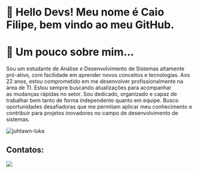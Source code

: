 # 👋 Hello Devs! Meu nome é Caio Filipe, bem vindo ao meu GitHub.

# 🤔 Um pouco sobre mim...

Sou um estudante de Análise e
Desenvolvimento de Sistemas
altamente pró-ativo, com
facilidade em aprender novos
conceitos e tecnologias. Aos 22
anos, estou comprometido em
me desenvolver
profissionalmente na área de
TI. Estou sempre buscando
atualizações para acompanhar                       
as mudanças rápidas no setor.
Sou dedicado, organizado e
capaz de trabalhar bem tanto
de forma independente quanto
em equipe. Busco
oportunidades desafiadoras
que me permitam aplicar meu
conhecimento e contribuir
para projetos inovadores no
campo de desenvolvimento de
sistemas. 


![juhtawn-luka](https://github.com/caiofilipesc/caiofilipe/assets/163160656/b82109a4-149f-4fcf-8dcb-1d284e6ef7f4)


## Contatos:
<div>
<a href="linkedin.com/in/caio-filipe-soares-carvalho-04050b226" target="_blank"><img loading="lazy" src="https://img.shields.io/badge/-LinkedIn-%230077B5?style=for-the-badge&logo=linkedin&logoColor=white" target="_blank"></a>   
</div>


